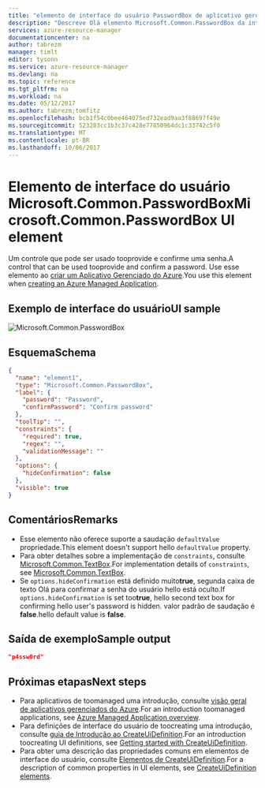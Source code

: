 ```yaml
---
title: "elemento de interface do usuário PasswordBox de aplicativo gerenciado aaaAzure | Microsoft Docs"
description: "Descreve Olá elemento Microsoft.Common.PasswordBox da interface do usuário para aplicativos gerenciados do Azure"
services: azure-resource-manager
documentationcenter: na
author: tabrezm
manager: timlt
editor: tysonn
ms.service: azure-resource-manager
ms.devlang: na
ms.topic: reference
ms.tgt_pltfrm: na
ms.workload: na
ms.date: 05/12/2017
ms.author: tabrezm;tomfitz
ms.openlocfilehash: bcb1f54c0bee464075ed732ead9aa3f88697f49e
ms.sourcegitcommit: 523283cc1b3c37c428e77850964dc1c33742c5f0
ms.translationtype: MT
ms.contentlocale: pt-BR
ms.lasthandoff: 10/06/2017
---
```

# <a name="microsoftcommonpasswordbox-ui-element"></a><span data-ttu-id="a303d-103">Elemento de interface do usuário Microsoft.Common.PasswordBox</span><span class="sxs-lookup"><span data-stu-id="a303d-103">Microsoft.Common.PasswordBox UI element</span></span>
<span data-ttu-id="a303d-104">Um controle que pode ser usado tooprovide e confirme uma senha.</span><span class="sxs-lookup"><span data-stu-id="a303d-104">A control that can be used tooprovide and confirm a password.</span></span> <span data-ttu-id="a303d-105">Use esse elemento ao [criar um Aplicativo Gerenciado do Azure](managed-application-publishing.md).</span><span class="sxs-lookup"><span data-stu-id="a303d-105">You use this element when [creating an Azure Managed Application](managed-application-publishing.md).</span></span>

## <a name="ui-sample"></a><span data-ttu-id="a303d-106">Exemplo de interface do usuário</span><span class="sxs-lookup"><span data-stu-id="a303d-106">UI sample</span></span>
![Microsoft.Common.PasswordBox](./media/managed-application-elements/microsoft.common.passwordbox.png)

## <a name="schema"></a><span data-ttu-id="a303d-108">Esquema</span><span class="sxs-lookup"><span data-stu-id="a303d-108">Schema</span></span>
```json
{
  "name": "element1",
  "type": "Microsoft.Common.PasswordBox",
  "label": {
    "password": "Password",
    "confirmPassword": "Confirm password"
  },
  "toolTip": "",
  "constraints": {
    "required": true,
    "regex": "",
    "validationMessage": ""
  },
  "options": {
    "hideConfirmation": false
  },
  "visible": true
}
```

## <a name="remarks"></a><span data-ttu-id="a303d-109">Comentários</span><span class="sxs-lookup"><span data-stu-id="a303d-109">Remarks</span></span>
- <span data-ttu-id="a303d-110">Esse elemento não oferece suporte a saudação `defaultValue` propriedade.</span><span class="sxs-lookup"><span data-stu-id="a303d-110">This element doesn't support hello `defaultValue` property.</span></span>
- <span data-ttu-id="a303d-111">Para obter detalhes sobre a implementação de `constraints`, consulte [Microsoft.Common.TextBox](managed-application-microsoft-common-textbox.md).</span><span class="sxs-lookup"><span data-stu-id="a303d-111">For implementation details of `constraints`, see [Microsoft.Common.TextBox](managed-application-microsoft-common-textbox.md).</span></span>
- <span data-ttu-id="a303d-112">Se `options.hideConfirmation` está definido muito**true**, segunda caixa de texto Olá para confirmar a senha do usuário hello está oculto.</span><span class="sxs-lookup"><span data-stu-id="a303d-112">If `options.hideConfirmation` is set too**true**, hello second text box for confirming hello user's password is hidden.</span></span> <span data-ttu-id="a303d-113">valor padrão de saudação é **false**.</span><span class="sxs-lookup"><span data-stu-id="a303d-113">hello default value is **false**.</span></span>

## <a name="sample-output"></a><span data-ttu-id="a303d-114">Saída de exemplo</span><span class="sxs-lookup"><span data-stu-id="a303d-114">Sample output</span></span>
```json
"p4ssw0rd"
```

## <a name="next-steps"></a><span data-ttu-id="a303d-115">Próximas etapas</span><span class="sxs-lookup"><span data-stu-id="a303d-115">Next steps</span></span>
* <span data-ttu-id="a303d-116">Para aplicativos de toomanaged uma introdução, consulte [visão geral de aplicativos gerenciados do Azure](managed-application-overview.md).</span><span class="sxs-lookup"><span data-stu-id="a303d-116">For an introduction toomanaged applications, see [Azure Managed Application overview](managed-application-overview.md).</span></span>
* <span data-ttu-id="a303d-117">Para definições de interface do usuário de toocreating uma introdução, consulte [guia de Introdução ao CreateUiDefinition](managed-application-createuidefinition-overview.md).</span><span class="sxs-lookup"><span data-stu-id="a303d-117">For an introduction toocreating UI definitions, see [Getting started with CreateUiDefinition](managed-application-createuidefinition-overview.md).</span></span>
* <span data-ttu-id="a303d-118">Para obter uma descrição das propriedades comuns em elementos de interface do usuário, consulte [Elementos de CreateUiDefinition](managed-application-createuidefinition-elements.md).</span><span class="sxs-lookup"><span data-stu-id="a303d-118">For a description of common properties in UI elements, see [CreateUiDefinition elements](managed-application-createuidefinition-elements.md).</span></span>
